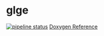 # glge
[![pipeline status](https://gitlab.com/mrhatch/glge/badges/master/pipeline.svg)](https://gitlab.com/mrhatch/glge/commits/master) [Doxygen Reference](https://mrhatch.gitlab.io/glge)
